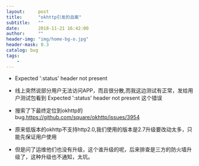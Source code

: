 ```yaml
---
layout:     post
title:      "okhttp引发的血案"
subtitle:   ""
date:       2018-11-21 16:42:00
author:     ""
header-img: "img/home-bg-o.jpg"
header-mask: 0.3
catalog: bug
tags:
    -
---
```



- Expected ':status' header not present

- 线上突然说部分用户无法访问APP，而且很分散,而我这边测试有正常，发给用户测试包看到 Expected ':status' header not present 这个错误

- 搜索了下最终定位到okhttp的bug,https://github.com/square/okhttp/issues/3954

- 原来低版本的okhttp不支持http2.0,我们使用的版本是2.7升级要改动太多，只能先保证用户使用

- 但是问了运维他们也没有升级，这个谁升级的呢，后来排查是三方的防火墙升级了，这种升级也不通知，太坑。







